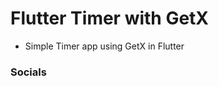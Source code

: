 # Flutter Timer with GetX
* Simple Timer app using GetX in Flutter


### Socials
<p align="left"> 
<a href="http://www.instagram.com/darealdr808" 
